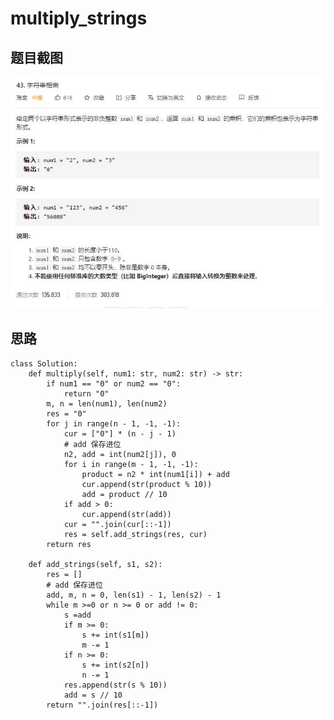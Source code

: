 # multiply_strings

## 题目截图
 ![](multiply_strings.jpg)

## 思路 


    class Solution:
        def multiply(self, num1: str, num2: str) -> str:
            if num1 == "0" or num2 == "0":
                return "0"
            m, n = len(num1), len(num2)
            res = "0"
            for j in range(n - 1, -1, -1):
                cur = ["0"] * (n - j - 1)
                # add 保存进位
                n2, add = int(num2[j]), 0
                for i in range(m - 1, -1, -1):
                    product = n2 * int(num1[i]) + add
                    cur.append(str(product % 10))
                    add = product // 10
                if add > 0:
                    cur.append(str(add))
                cur = "".join(cur[::-1])
                res = self.add_strings(res, cur)
            return res
            
        def add_strings(self, s1, s2):
            res = []
            # add 保存进位
            add, m, n = 0, len(s1) - 1, len(s2) - 1
            while m >=0 or n >= 0 or add != 0:
                s =add
                if m >= 0:
                    s += int(s1[m])
                    m -= 1
                if n >= 0:
                    s += int(s2[n])
                    n -= 1
                res.append(str(s % 10))
                add = s // 10
            return "".join(res[::-1])
        
